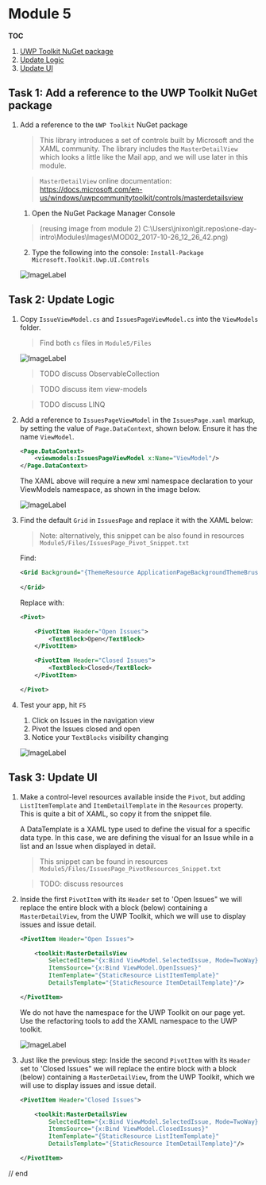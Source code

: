 # Module 5
**TOC**
1. [UWP Toolkit NuGet package](#uwptoolkit)
1. [Update Logic](#updatelogic)
1. [Update UI](#updateui)

## Task 1: Add a reference to the UWP Toolkit NuGet package<a name="uwptoolkit"></a>

1. Add a reference to the `UWP Toolkit` NuGet package 

    > This library introduces a set of controls built by Microsoft and the XAML community. The library includes the `MasterDetailView` which looks a little like the Mail app, and we will use later in this module. 

    > `MasterDetailView` online documentation: https://docs.microsoft.com/en-us/windows/uwpcommunitytoolkit/controls/masterdetailsview 

    1. Open the NuGet Package Manager Console
    
    > (reusing image from module 2) C:\Users\jnixon\git.repos\one-day-intro\Modules\Images\MOD02_2017-10-26_12_26_42.png)

    2. Type the following into the console: `Install-Package Microsoft.Toolkit.Uwp.UI.Controls`

    ![ImageLabel](./Images/MOD05_2017-10-26_17_10_02.png)

## Task 2: Update Logic<a name="updatelogic"></a>

1. Copy `IssueViewModel.cs` and `IssuesPageViewModel.cs` into the `ViewModels` folder.

    > Find both `cs` files in `Module5/Files`

    ![ImageLabel](./Images/MOD05_2017-10-26_17_16_07.png)

    > TODO discuss ObservableCollection

    > TODO discuss item view-models

    > TODO discuss LINQ

1. Add a reference to `IssuesPageViewModel` in the `IssuesPage.xaml` markup, by setting the value of `Page.DataContext`, shown below. Ensure it has the name `ViewModel`.

    ```xml
    <Page.DataContext>
        <viewmodels:IssuesPageViewModel x:Name="ViewModel"/>
    </Page.DataContext> 
    ```

    The XAML above will require a new xml namespace declaration to your ViewModels namespace, as shown in the image below.

    ![ImageLabel](./Images/MOD05_2017-10-26_17_13_57.png)

1. Find the default `Grid` in `IssuesPage` and replace it with the XAML below:

    > Note: alternatively, this snippet can be also found in resources `Module5/Files/IssuesPage_Pivot_Snippet.txt`

    Find:  

    ```xml
    <Grid Background="{ThemeResource ApplicationPageBackgroundThemeBrush}">
      
    </Grid> 
    ```

    Replace with:

    ```xml
    <Pivot>

        <PivotItem Header="Open Issues">
            <TextBlock>Open</TextBlock>
        </PivotItem>

        <PivotItem Header="Closed Issues">
            <TextBlock>Closed</TextBlock>
        </PivotItem>

    </Pivot> 
    ```

1. Test your app, hit `F5`

    1. Click on Issues in the navigation view
    2. Pivot the Issues closed and open
    3. Notice your `TextBlocks` visibility changing

    ![ImageLabel](./Images/MOD05_2017-10-26_17_22_08.png)

## Task 3: Update UI<a name="updateui"></a>

1. Make a control-level resources available inside the `Pivot`, but adding `ListItemTemplate` and `ItemDetailTemplate` in the `Resources` property. This is quite a bit of XAML, so copy it from the snippet file.

    A DataTemplate is a XAML type used to define the visual for a specific data type. In this case, we are defining the visual for an Issue while in a list and an Issue when displayed in detail. 

    > This snippet can be  found in resources `Module5/Files/IssuesPage_PivotResources_Snippet.txt`

    > TODO: discuss resources

1. Inside the first `PivotItem` with its `Header` set to 'Open Issues" we will replace the entire block with a block (below) containing a `MasterDetailView`, from the UWP Toolkit, which we will use to display issues and issue detail. 

    ```xml
    <PivotItem Header="Open Issues">

        <toolkit:MasterDetailsView
            SelectedItem="{x:Bind ViewModel.SelectedIssue, Mode=TwoWay}"
            ItemsSource="{x:Bind ViewModel.OpenIssues}" 
            ItemTemplate="{StaticResource ListItemTemplate}"
            DetailsTemplate="{StaticResource ItemDetailTemplate}"/>

    </PivotItem>
    ```

    We do not have the namespace for the UWP Toolkit on our page yet. Use the refactoring tools to add the XAML namespace to the UWP toolkit.

    ![ImageLabel](./Images/MOD05_2017-10-26_17_29_26.png)

1. Just like the previous step: Inside the second `PivotItem` with its `Header` set to 'Closed Issues" we will replace the entire block with a block (below) containing a `MasterDetailView`, from the UWP Toolkit, which we will use to display issues and issue detail. 

    ```xml
    <PivotItem Header="Closed Issues">

        <toolkit:MasterDetailsView
            SelectedItem="{x:Bind ViewModel.SelectedIssue, Mode=TwoWay}"
            ItemsSource="{x:Bind ViewModel.ClosedIssues}" 
            ItemTemplate="{StaticResource ListItemTemplate}"
            DetailsTemplate="{StaticResource ItemDetailTemplate}"/>

    </PivotItem>
    ```

// end
